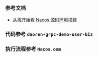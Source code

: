 ### 参考文档

- [从零开始看 Nacos 源码环境搭建](https://juejin.cn/post/7089234078951538702)

### 代码参考 `daoren-grpc-demo-user-biz`

### 执行流程参考 `Nacos.oom`